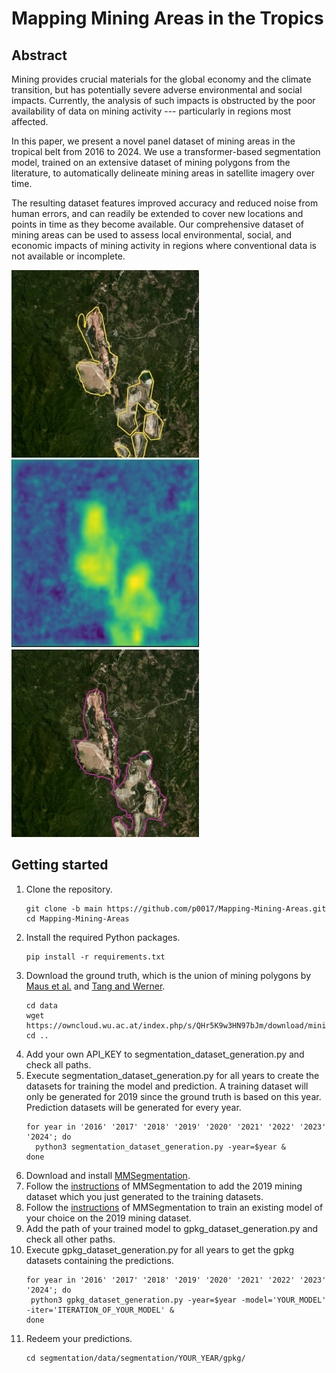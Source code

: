 # Mapping Mining Areas in the Tropics

## Abstract
Mining provides crucial materials for the global economy and the climate transition, but has potentially severe adverse environmental and social impacts. Currently, the analysis of such impacts is obstructed by the poor availability of data on mining activity --- particularly in regions most affected.

In this paper, we present a novel panel dataset of mining areas in the tropical belt from 2016 to 2024. We use a transformer-based segmentation model, trained on an extensive dataset of mining polygons from the literature, to automatically delineate mining areas in satellite imagery over time.

The resulting dataset features improved accuracy and reduced noise from human errors, and can readily be extended to cover new locations and points in time as they become available.
Our comprehensive dataset of mining areas can be used to assess local environmental, social, and economic impacts of mining activity in regions where conventional data is not available or incomplete.

<p float="center">
  <img src="resources/toka_mine.PNG" width="300" />
  <img src="resources/toka_mine_prob.PNG" width="300" /> 
  <img src="resources/toka_mine_pred.PNG" width="300" />
</p>

## Getting started
1. Clone the repository.
   ```
   git clone -b main https://github.com/p0017/Mapping-Mining-Areas.git
   cd Mapping-Mining-Areas
   ```
2. Install the required Python packages.
   ```
   pip install -r requirements.txt
   ```
3. Download the ground truth, which is the union of mining polygons by [Maus et al.](https://www.nature.com/articles/s41597-022-01547-4) and [Tang and Werner](https://www.nature.com/articles/s43247-023-00805-6).
   ```
   cd data
   wget https://owncloud.wu.ac.at/index.php/s/QHr5K9w3HN97bJm/download/mining_polygons_combined.gpkg
   cd ..
   ```
4. Add your own API_KEY to segmentation_dataset_generation.py and check all paths.
5. Execute segmentation_dataset_generation.py for all years to create the datasets for training the model and prediction. A training dataset will only be generated for 2019 since the ground truth is based on this year. Prediction datasets will be generated for every year.
   ```
   for year in '2016' '2017' '2018' '2019' '2020' '2021' '2022' '2023' '2024'; do
     python3 segmentation_dataset_generation.py -year=$year &
   done
   ```
6. Download and install [MMSegmentation](https://mmsegmentation.readthedocs.io/en/main/get_started.html).
7. Follow the [instructions](https://mmsegmentation.readthedocs.io/en/main/advanced_guides/add_datasets.html) of MMSegmentation to add the 2019 mining dataset which you just generated to the training datasets.
8. Follow the [instructions](https://mmsegmentation.readthedocs.io/en/main/user_guides/4_train_test.html) of MMSegmentation to train an existing model of your choice on the 2019 mining dataset.
9. Add the path of your trained model to gpkg_dataset_generation.py and check all other paths.
10. Execute gpkg_dataset_generation.py for all years to get the gpkg datasets containing the predictions.
    ```
    for year in '2016' '2017' '2018' '2019' '2020' '2021' '2022' '2023' '2024'; do
     python3 gpkg_dataset_generation.py -year=$year -model='YOUR_MODEL' -iter='ITERATION_OF_YOUR_MODEL' &
    done
    ```
11. Redeem your predictions.
    ```
    cd segmentation/data/segmentation/YOUR_YEAR/gpkg/
    ```
